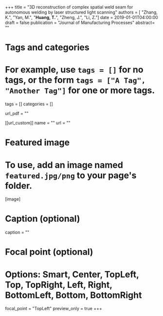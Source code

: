 +++
title = "3D reconstruction of complex spatial weld seam for autonomous welding by laser structured light scanning"
authors = [ "Zhang, K.", "Yan, M.", "**Huang, T.**", "Zheng, J.", "Li, Z."]
date = 2019-01-01T04:00:00
draft = false
publication = "Journal of Manufacturing Processes"
abstract= ""

# Tags and categories
# For example, use `tags = []` for no tags, or the form `tags = ["A Tag", "Another Tag"]` for one or more tags.
tags = []
categories = []

url_pdf = ""

[[url_custom]]
  name = ""
  url  = ""

# Featured image
# To use, add an image named `featured.jpg/png` to your page's folder. 
[image]
  # Caption (optional)
  caption = ""

  # Focal point (optional)
  # Options: Smart, Center, TopLeft, Top, TopRight, Left, Right, BottomLeft, Bottom, BottomRight
  focal_point = "TopLeft"
  preview_only = true
+++
